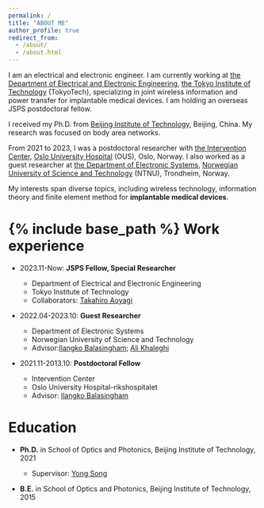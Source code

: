 ```yaml
---
permalink: /
title: "ABOUT ME"
author_profile: true
redirect_from: 
  - /about/
  - /about.html
---
```

I am an electrical and electronic engineer. I am currently working at [the Department of Electrical and Electronic Engineering](https://educ.titech.ac.jp/ee/eng/), [the Tokyo Institute of Technology](https://www.titech.ac.jp/english) (TokyoTech), specializing in joint wireless information and power transfer for implantable medical devices. I am holding an overseas JSPS postdoctoral fellow. 
  
I received my Ph.D. from  [Beijing Institute of Technology](https://english.bit.edu.cn/), Beijing, China. My research was focused on body area networks.
  
From 2021 to 2023, I was a postdoctoral researcher with [the Intervention Center](https://www.ivs.no), [Oslo University Hospital](https://www.oslo-universitetssykehus.no/oslo-university-hospital) (OUS), Oslo, Norway. I also worked as a guest researcher at [the Department of Electronic Systems](https://www.ntnu.edu/ies), [Norwegian University of Science and Technology](https://www.ntnu.edu/) (NTNU), Trondheim, Norway.
  
My interests span diverse topics, including wireless technology, information theory and finite element method for **implantable medical devices**.


{% include base_path %}
Work experience
======
* 2023.11-Now: **JSPS Fellow, Special Researcher**
  * Department of Electrical and Electronic Engineering
  * Tokyo Institute of Technology
  * Collaborators: [Takahiro Aoyagi](http://www.aoyagi.ee.e.titech.ac.jp/blog/dr-takahiro-aoyagi/)

* 2022.04-2023.10: **Guest Researcher**
  * Department of Electronic Systems
  * Norwegian University of Science and Technology
  * Advisor:[Ilangko Balasingham](https://www.balasingham.com/); [Ali Khaleghi](https://www.ntnu.edu/employees/ali.khaleghi)

* 2021.11-2013.10: **Postdoctoral Fellow**
  * Intervention Center
  * Oslo University Hospital-rikshospitalet
  * Advisor: [Ilangko Balasingham](https://www.balasingham.com/)
  
Education
======
* **Ph.D.** in School of Optics and Photonics, Beijing Institute of Technology, 2021
  * Supervisor: [Yong Song](https://opt.bit.edu.cn/jsdw/jsml/gdyqyjs/f491c35fcedd48548d87063037b5e67c.htm)
  
* **B.E.** in School of Optics and Photonics, Beijing Institute of Technology, 2015

